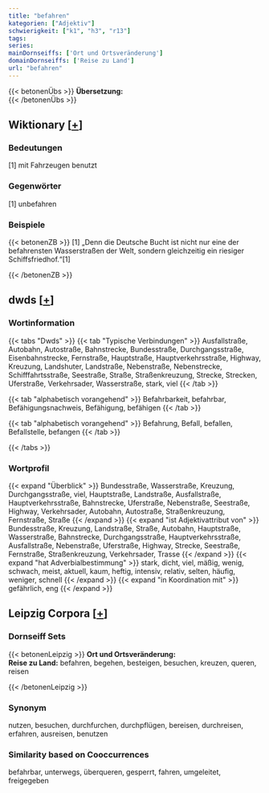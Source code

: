 ```yaml
---
title: "befahren"
kategorien: ["Adjektiv"]
schwierigkeit: ["k1", "h3", "r13"]
tags:
series:
mainDornseiffs: ['Ort und Ortsveränderung']
domainDornseiffs: ['Reise zu Land']
url: "befahren"
---
```


{{< betonenÜbs >}}
**Übersetzung:**  
{{< /betonenÜbs >}}

## Wiktionary [[+](https://de.wiktionary.org/wiki/befahren)]

### Bedeutungen
[1] mit Fahrzeugen benutzt  

### Gegenwörter
[1] unbefahren  

### Beispiele
{{< betonenZB >}}
[1] „Denn die Deutsche Bucht ist nicht nur eine der befahrensten Wasserstraßen der Welt, sondern gleichzeitig ein riesiger Schiffsfriedhof.“[1]  

{{< /betonenZB >}}


## dwds [[+](https://www.dwds.de/wb/befahren)]

### Wortinformation
{{< tabs "Dwds" >}}
{{< tab "Typische Verbindungen" >}}
Ausfallstraße, Autobahn, Autostraße, Bahnstrecke, Bundesstraße, Durchgangsstraße, Eisenbahnstrecke, Fernstraße, Hauptstraße, Hauptverkehrsstraße, Highway, Kreuzung, Landshuter, Landstraße, Nebenstraße, Nebenstrecke, Schifffahrtsstraße, Seestraße, Straße, Straßenkreuzung, Strecke, Strecken, Uferstraße, Verkehrsader, Wasserstraße, stark, viel
{{< /tab >}}

{{< tab "alphabetisch vorangehend" >}}
Befahrbarkeit, befahrbar, Befähigungsnachweis, Befähigung, befähigen
{{< /tab >}}

{{< tab "alphabetisch vorangehend" >}}
Befahrung, Befall, befallen, Befallstelle, befangen
{{< /tab >}}

{{< /tabs >}}

### Wortprofil
{{< expand "Überblick" >}} Bundesstraße, Wasserstraße, Kreuzung, Durchgangsstraße, viel, Hauptstraße, Landstraße, Ausfallstraße, Hauptverkehrsstraße, Bahnstrecke, Uferstraße, Nebenstraße, Seestraße, Highway, Verkehrsader, Autobahn, Autostraße, Straßenkreuzung, Fernstraße, Straße {{< /expand >}}
{{< expand "ist Adjektivattribut von" >}} Bundesstraße, Kreuzung, Landstraße, Straße, Autobahn, Hauptstraße, Wasserstraße, Bahnstrecke, Durchgangsstraße, Hauptverkehrsstraße, Ausfallstraße, Nebenstraße, Uferstraße, Highway, Strecke, Seestraße, Fernstraße, Straßenkreuzung, Verkehrsader, Trasse {{< /expand >}}
{{< expand "hat Adverbialbestimmung" >}} stark, dicht, viel, mäßig, wenig, schwach, meist, aktuell, kaum, heftig, intensiv, relativ, selten, häufig, weniger, schnell {{< /expand >}}
{{< expand "in Koordination mit" >}} gefährlich, eng {{< /expand >}}

## Leipzig Corpora [[+](https://corpora.uni-leipzig.de/en/res?word=befahren&corpusId=deu_newscrawl-public_2018)]

### Dornseiff Sets
{{< betonenLeipzig >}}
**Ort und Ortsveränderung:**  
**Reise zu Land:** befahren, begehen, besteigen, besuchen, kreuzen, queren, reisen  

{{< /betonenLeipzig >}}

### Synonym
nutzen, besuchen, durchfurchen, durchpflügen, bereisen, durchreisen, erfahren, ausreisen, benutzen


### Similarity based on Cooccurrences
befahrbar, unterwegs, überqueren, gesperrt, fahren, umgeleitet, freigegeben

